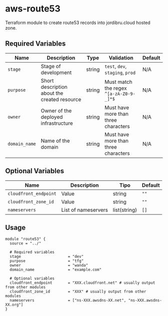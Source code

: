 # aws-route53
Terraform module to create route53 records into jordibru.cloud hosted zone.

## Required Variables

| Name          | Description                                     | Type   | Validation                                           | Default |
|---------------|-------------------------------------------------|--------|------------------------------------------------------|------------------|
| `stage`       | Stage of development                            | string | `test`, `dev`, `staging`, `prod`                     | N/A              |
| `purpose`     | Short description about the created resource    | string | Must match the regex `^[a-zA-Z0-9-_]*$`              | N/A              |
| `owner`       | Owner of the deployed infrastructure            | string | Must have more than three characters                 | N/A              |
| `domain_name` | Name of the domain                              | string | Must have more than three characters                 | N/A              |

## Optional Variables

| Name                       | Description                            | Tipo   | Default              |
|----------------------------|----------------------------------------|--------|----------------------|
| `cloudfront_endpoint`      | Value                                  | string | `""`                 |
| `cloudfront_zone_id`       | Value                                  | string | `""`                 |
| `nameservers`              | List of nameservers                    | list(string) | `[]`           |

## Usage

```hcl
module "route53" {
  source = "../"
  
  # Required variables
  stage                     = "dev"
  purpose                   = "tfg"
  owner                     = "wanda"
  domain_name               = "example.com"

  # Optional variables
  cloudfront_endpoint       = "XXX.cloudfront.net" # usually output from other modules
  cloudfront_zone_id        = "XXX" # usually output from other modules
  nameservers               = ["ns-XXX.awsdns-XX.net", "ns-XXX.awsdns-XX.org"]
}
```